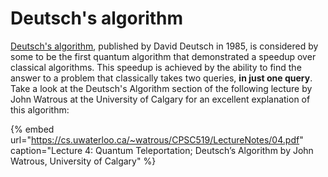 # Deutsch's algorithm

[Deutsch's algorithm](https://en.wikipedia.org/wiki/Deutsch%E2%80%93Jozsa_algorithm#Deutsch's_algorithm), published by David Deutsch in 1985, is considered by some to be the first quantum algorithm that demonstrated a speedup over classical algorithms. This speedup is achieved by the ability to find the answer to a problem that classically takes two queries, **in just one query**. Take a look at the Deutsch's Algorithm section of the following lecture by John Watrous at the University of Calgary for an excellent explanation of this algorithm:

{% embed url="https://cs.uwaterloo.ca/~watrous/CPSC519/LectureNotes/04.pdf" caption="Lecture 4: Quantum Teleportation; Deutsch’s Algorithm by John Watrous, University of Calgary" %}



